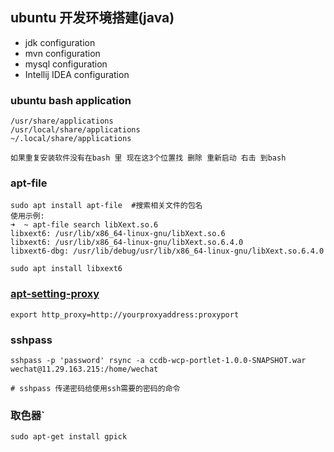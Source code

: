 ## ubuntu 开发环境搭建\(java\)

* jdk configuration  
* mvn configuration 
* mysql configuration
* Intellij IDEA configuration

### ubuntu bash application

```shell
/usr/share/applications
/usr/local/share/applications
~/.local/share/applications

如果重复安装软件没有在bash 里 现在这3个位置找 删除 重新启动 右击 到bash
```

### apt-file

```shell
sudo apt install apt-file  #搜索相关文件的包名
使用示例:
➜  ~ apt-file search libXext.so.6
libxext6: /usr/lib/x86_64-linux-gnu/libXext.so.6
libxext6: /usr/lib/x86_64-linux-gnu/libXext.so.6.4.0
libxext6-dbg: /usr/lib/debug/usr/lib/x86_64-linux-gnu/libXext.so.6.4.0

sudo apt install libxext6
```

### [apt-setting-proxy](https://help.ubuntu.com/community/AptGet/Howto)

```shell
export http_proxy=http://yourproxyaddress:proxyport
```

### sshpass

```shelll
sshpass -p 'password' rsync -a ccdb-wcp-portlet-1.0.0-SNAPSHOT.war wechat@11.29.163.215:/home/wechat

# sshpass 传递密码给使用ssh需要的密码的命令
```

### 取色器\`

```shell
sudo apt-get install gpick 
```



